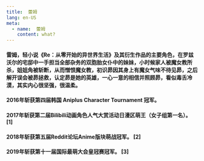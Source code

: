 ```yaml
---
title:  蕾姆
lang: en-US
meta:
  - name:  蕾姆
    content: what?
---
```



#### 雷姆，轻小说《Re：从零开始的异世界生活》及其衍生作品的主要角色，在罗兹沃尔的宅邸中一手担当全部杂务的双胞胎女仆中的妹妹，小时候家人被魔女教所杀，姐姐角被斩断，从而憎恨魔女教，初识昴因其身上有魔女气味不待见昴，之后解开误会被昴拯救，认定昴是她的英雄，一心一意的相信并照顾昴，看似毒舌冷漠，其实内心很坚强，很温柔。
#### 2016年斩获第四届韩国 Aniplus Character Tournament 冠军。
#### 2017年斩获第二届Bilibili动画角色人气大赏活动日漫区萌王（女子组第一名）。 [1] 
#### 2018年斩获第五届Reddit论坛Anime版块萌战冠军。 [2] 
#### 2019年斩获第十一届国际最萌大会皇冠赛冠军。 [3] 